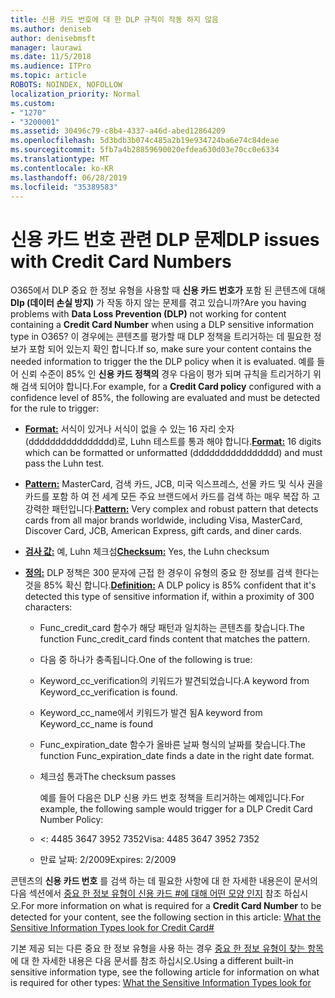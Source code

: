 ```yaml
---
title: 신용 카드 번호에 대 한 DLP 규칙이 작동 하지 않음
ms.author: deniseb
author: denisebmsft
manager: laurawi
ms.date: 11/5/2018
ms.audience: ITPro
ms.topic: article
ROBOTS: NOINDEX, NOFOLLOW
localization_priority: Normal
ms.custom:
- "1270"
- "3200001"
ms.assetid: 30496c79-c8b4-4337-a46d-abed12864209
ms.openlocfilehash: 5d3bdb3b074c485a2b19e934724ba6e74c84deae
ms.sourcegitcommit: 5fb7a4b28859690020efdea630d03e70cc0e6334
ms.translationtype: MT
ms.contentlocale: ko-KR
ms.lasthandoff: 06/28/2019
ms.locfileid: "35389583"
---
```

# <a name="dlp-issues-with-credit-card-numbers"></a><span data-ttu-id="535e0-102">신용 카드 번호 관련 DLP 문제</span><span class="sxs-lookup"><span data-stu-id="535e0-102">DLP issues with Credit Card Numbers</span></span>

<span data-ttu-id="535e0-103">O365에서 DLP 중요 한 정보 유형을 사용할 때 **신용 카드 번호가** 포함 된 콘텐츠에 대해 **Dlp (데이터 손실 방지)** 가 작동 하지 않는 문제를 겪고 있습니까?</span><span class="sxs-lookup"><span data-stu-id="535e0-103">Are you having problems with **Data Loss Prevention (DLP)** not working for content containing a **Credit Card Number** when using a DLP sensitive information type in O365?</span></span> <span data-ttu-id="535e0-104">이 경우에는 콘텐츠를 평가할 때 DLP 정책을 트리거하는 데 필요한 정보가 포함 되어 있는지 확인 합니다.</span><span class="sxs-lookup"><span data-stu-id="535e0-104">If so, make sure your content contains the needed information to trigger the the DLP policy when it is evaluated.</span></span> <span data-ttu-id="535e0-105">예를 들어 신뢰 수준이 85% 인 **신용 카드 정책의** 경우 다음이 평가 되며 규칙을 트리거하기 위해 검색 되어야 합니다.</span><span class="sxs-lookup"><span data-stu-id="535e0-105">For example, for a **Credit Card policy** configured with a confidence level of 85%, the following are evaluated and must be detected for the rule to trigger:</span></span>
  
- <span data-ttu-id="535e0-106">**[Format:](https://docs.microsoft.com/office365/securitycompliance/what-the-sensitive-information-types-look-for#format-19)** 서식이 있거나 서식이 없을 수 있는 16 자리 숫자 (dddddddddddddddd)로, Luhn 테스트를 통과 해야 합니다.</span><span class="sxs-lookup"><span data-stu-id="535e0-106">**[Format:](https://docs.microsoft.com/office365/securitycompliance/what-the-sensitive-information-types-look-for#format-19)** 16 digits which can be formatted or unformatted (dddddddddddddddd) and must pass the Luhn test.</span></span>

- <span data-ttu-id="535e0-107">**[Pattern:](https://docs.microsoft.com/office365/securitycompliance/what-the-sensitive-information-types-look-for#pattern-19)** MasterCard, 검색 카드, JCB, 미국 익스프레스, 선물 카드 및 식사 권을 카드를 포함 하 여 전 세계 모든 주요 브랜드에서 카드를 검색 하는 매우 복잡 하 고 강력한 패턴입니다.</span><span class="sxs-lookup"><span data-stu-id="535e0-107">**[Pattern:](https://docs.microsoft.com/office365/securitycompliance/what-the-sensitive-information-types-look-for#pattern-19)** Very complex and robust pattern that detects cards from all major brands worldwide, including Visa, MasterCard, Discover Card, JCB, American Express, gift cards, and diner cards.</span></span>

- <span data-ttu-id="535e0-108">**[검사 값:](https://docs.microsoft.com/office365/securitycompliance/what-the-sensitive-information-types-look-for#checksum-19)** 예, Luhn 체크섬</span><span class="sxs-lookup"><span data-stu-id="535e0-108">**[Checksum:](https://docs.microsoft.com/office365/securitycompliance/what-the-sensitive-information-types-look-for#checksum-19)** Yes, the Luhn checksum</span></span>

- <span data-ttu-id="535e0-109">**[정의:](https://docs.microsoft.com/office365/securitycompliance/what-the-sensitive-information-types-look-for#definition-19)** DLP 정책은 300 문자에 근접 한 경우이 유형의 중요 한 정보를 검색 한다는 것을 85% 확신 합니다.</span><span class="sxs-lookup"><span data-stu-id="535e0-109">**[Definition:](https://docs.microsoft.com/office365/securitycompliance/what-the-sensitive-information-types-look-for#definition-19)** A DLP policy is 85% confident that it's detected this type of sensitive information if, within a proximity of 300 characters:</span></span>

  - <span data-ttu-id="535e0-110">Func_credit_card 함수가 해당 패턴과 일치하는 콘텐츠를 찾습니다.</span><span class="sxs-lookup"><span data-stu-id="535e0-110">The function Func_credit_card finds content that matches the pattern.</span></span>

  - <span data-ttu-id="535e0-111">다음 중 하나가 충족됩니다.</span><span class="sxs-lookup"><span data-stu-id="535e0-111">One of the following is true:</span></span>

  - <span data-ttu-id="535e0-112">Keyword_cc_verification의 키워드가 발견되었습니다.</span><span class="sxs-lookup"><span data-stu-id="535e0-112">A keyword from Keyword_cc_verification is found.</span></span>

  - <span data-ttu-id="535e0-113">Keyword_cc_name에서 키워드가 발견 됨</span><span class="sxs-lookup"><span data-stu-id="535e0-113">A keyword from Keyword_cc_name is found</span></span>

  - <span data-ttu-id="535e0-114">Func_expiration_date 함수가 올바른 날짜 형식의 날짜를 찾습니다.</span><span class="sxs-lookup"><span data-stu-id="535e0-114">The function Func_expiration_date finds a date in the right date format.</span></span>

  - <span data-ttu-id="535e0-115">체크섬 통과</span><span class="sxs-lookup"><span data-stu-id="535e0-115">The checksum passes</span></span>

    <span data-ttu-id="535e0-116">예를 들어 다음은 DLP 신용 카드 번호 정책을 트리거하는 예제입니다.</span><span class="sxs-lookup"><span data-stu-id="535e0-116">For example, the following sample would trigger for a DLP Credit Card Number Policy:</span></span>

  - <span data-ttu-id="535e0-117"><: 4485 3647 3952 7352</span><span class="sxs-lookup"><span data-stu-id="535e0-117">Visa: 4485 3647 3952 7352</span></span>
  
  - <span data-ttu-id="535e0-118">만료 날짜: 2/2009</span><span class="sxs-lookup"><span data-stu-id="535e0-118">Expires: 2/2009</span></span>

<span data-ttu-id="535e0-119">콘텐츠의 **신용 카드 번호** 를 검색 하는 데 필요한 사항에 대 한 자세한 내용은이 문서의 다음 섹션에서 [중요 한 정보 유형이 신용 카드 #에 대해 어떤 모양 인지](https://docs.microsoft.com/office365/securitycompliance/what-the-sensitive-information-types-look-for#credit-card-number) 참조 하십시오.</span><span class="sxs-lookup"><span data-stu-id="535e0-119">For more information on what is required for a **Credit Card Number** to be detected for your content, see the following section in this article: [What the Sensitive Information Types look for Credit Card#](https://docs.microsoft.com/office365/securitycompliance/what-the-sensitive-information-types-look-for#credit-card-number)</span></span>
  
<span data-ttu-id="535e0-120">기본 제공 되는 다른 중요 한 정보 유형을 사용 하는 경우 [중요 한 정보 유형이 찾는 항목](https://docs.microsoft.com/office365/securitycompliance/what-the-sensitive-information-types-look-for) 에 대 한 자세한 내용은 다음 문서를 참조 하십시오.</span><span class="sxs-lookup"><span data-stu-id="535e0-120">Using a different built-in sensitive information type, see the following article for information on what is required for other types: [What the Sensitive Information Types look for](https://docs.microsoft.com/office365/securitycompliance/what-the-sensitive-information-types-look-for)</span></span>
  